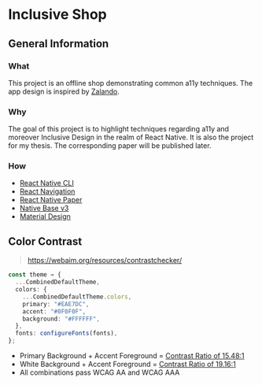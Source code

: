# Inclusive Shop

## General Information
### What

This project is an offline shop demonstrating common a11y techniques. The app design is inspired by [Zalando](https://www.zalando.com/).

### Why

The goal of this project is to highlight techniques regarding a11y and moreover Inclusive Design in the realm of React Native. It is also the project for my thesis. The corresponding paper will be published later.

### How

- [React Native CLI](https://reactnative.dev/docs/environment-setup)
- [React Navigation](https://reactnavigation.org/)
- [React Native Paper](https://callstack.github.io/react-native-paper/)
- [Native Base v3](https://alpha.nativebase.io/docs/nativebase)
- [Material Design](https://material.io/design/usability/accessibility.html#understanding-accessibility)

## Color Contrast

> https://webaim.org/resources/contrastchecker/

```ts
const theme = {
  ...CombinedDefaultTheme,
  colors: {
    ...CombinedDefaultTheme.colors,
    primary: "#EAE7DC",
    accent: "#0F0F0F",
    background: "#FFFFFF",
  },
  fonts: configureFonts(fonts),
};
```

- Primary Background + Accent Foreground = [Contrast Ratio of 15.48:1](https://color.a11y.com/ContrastPair/?bgcolor=EAE7DC&fgcolor=0F0F0F)
- White Background + Accent Foreground = [Contrast Ratio of 19.16:1](https://color.a11y.com/ContrastPair/?bgcolor=FFFFFF&fgcolor=0F0F0F)
- All combinations pass WCAG AA and WCAG AAA